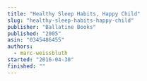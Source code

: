 ```yaml
---
title: "Healthy Sleep Habits, Happy Child"
slug: "healthy-sleep-habits-happy-child"
publisher: "Ballatine Books"
published: "2005"
asin: "0345486455"
authors:
  - marc-weissbluth
started: "2016-04-30"
finished: ""
---
```


